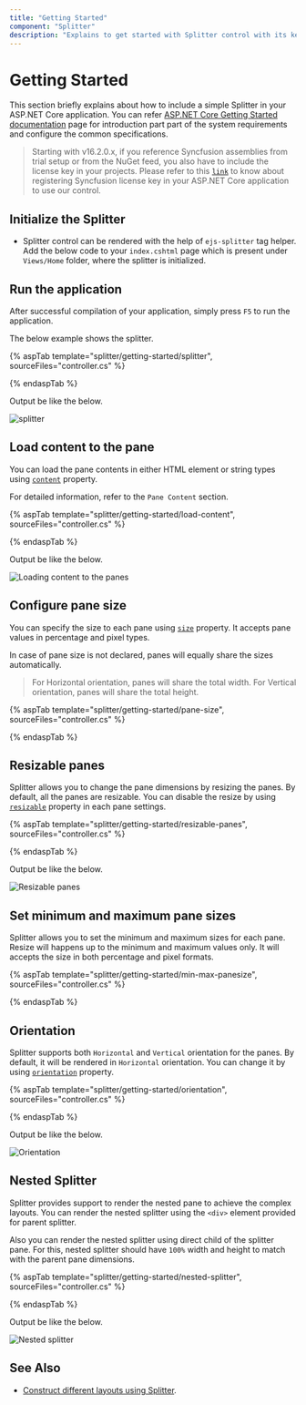 ```yaml
---
title: "Getting Started"
component: "Splitter"
description: "Explains to get started with Splitter control with its key features such as resizable,validation and nested splitter, etc."
---
```


# Getting Started

 This section briefly explains about how to include a simple Splitter in your ASP.NET Core application. You can refer [ASP.NET Core Getting Started documentation](../getting-started) page for introduction part part of the system requirements and configure the common specifications.

> Starting with v16.2.0.x, if you reference Syncfusion assemblies from trial setup or from the NuGet feed,
you also have to include the license key in your projects.
Please refer to this [`link`](https://help.syncfusion.com/common/essential-studio/licensing/license-key) to know about registering Syncfusion license key in your ASP.NET Core application to use our control.

## Initialize the Splitter

* Splitter control can be rendered with the help of `ejs-splitter` tag helper. Add the below code to your `index.cshtml` page which is present under `Views/Home` folder, where the splitter is initialized.

## Run the application

After successful compilation of your application, simply press `F5` to run the application.

The below example shows the splitter.

{% aspTab template="splitter/getting-started/splitter", sourceFiles="controller.cs" %}

{% endaspTab %}

Output be like the below.

![splitter](./images/default.png)

## Load content to the pane

You can load the pane contents in either HTML element or string types using [`content`](https://help.syncfusion.com/cr/aspnetcore-js2/Syncfusion.EJ2.Layouts.Splitter.html#Syncfusion_EJ2_Layouts_Splitter_PaneSettings) property.

For detailed information, refer to the `Pane Content` section.

{% aspTab template="splitter/getting-started/load-content", sourceFiles="controller.cs" %}

{% endaspTab %}

Output be like the below.

![Loading content to the panes](./images/content.png)

## Configure pane size

You can specify the size to each pane using [`size`](https://help.syncfusion.com/cr/aspnetcore-js2/Syncfusion.EJ2.Layouts.Splitter.html#Syncfusion_EJ2_Layouts_Splitter_PaneSettings) property. It accepts pane values in percentage and pixel types.

In case of pane size is not declared, panes will equally share the sizes automatically.

  > For Horizontal orientation, panes will share the total width.
  > For Vertical orientation, panes will share the total height.

{% aspTab template="splitter/getting-started/pane-size", sourceFiles="controller.cs" %}

{% endaspTab %}

## Resizable panes

Splitter allows you to change the pane dimensions by resizing the panes. By default, all the panes are resizable. You can disable the resize by using [`resizable`](https://help.syncfusion.com/cr/aspnetcore-js2/Syncfusion.EJ2.Layouts.Splitter.html#Syncfusion_EJ2_Layouts_Splitter_PaneSettings) property in each pane settings.

{% aspTab template="splitter/getting-started/resizable-panes", sourceFiles="controller.cs" %}

{% endaspTab %}

Output be like the below.

![Resizable panes](./images/resizable.png)

## Set minimum and maximum pane sizes

Splitter allows you to set the minimum and maximum sizes for each pane. Resize will happens up to the minimum and maximum values only. It will accepts the size in both percentage and pixel formats.

{% aspTab template="splitter/getting-started/min-max-panesize", sourceFiles="controller.cs" %}

{% endaspTab %}

## Orientation

Splitter supports both `Horizontal` and `Vertical` orientation for the panes. By default, it will be rendered in `Horizontal` orientation. You can change it by using [`orientation`](https://help.syncfusion.com/cr/aspnetcore-js2/Syncfusion.EJ2.Layouts.Orientation.html) property.

{% aspTab template="splitter/getting-started/orientation", sourceFiles="controller.cs" %}

{% endaspTab %}

Output be like the below.

![Orientation](./images/orientation.png)

## Nested Splitter

Splitter provides support to render the nested pane to achieve the complex layouts. You can render the nested splitter using the `<div>` element provided for parent splitter.

Also you can render the nested splitter using direct child of the splitter pane. For this, nested splitter should have `100%` width and height to match with the parent pane dimensions.

{% aspTab template="splitter/getting-started/nested-splitter", sourceFiles="controller.cs" %}

{% endaspTab %}

Output be like the below.

![Nested splitter](./images/nested-splitter.png)

## See Also

* [Construct different layouts using Splitter](./different-layouts).